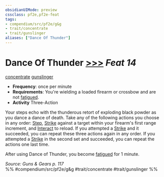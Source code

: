 ```yaml
---
obsidianUIMode: preview
cssclass: pf2e,pf2e-feat
tags:
- compendium/src/pf2e/g&g
- trait/concentrate
- trait/gunslinger
aliases: ["Dance Of Thunder"]
---
```

# Dance Of Thunder  [>>>](../../rules/core-rulebook/chapter-9-playing-the-game.md#Actions "Three-Action") *Feat 14*  
[concentrate](../../rules/traits/concentrate.md)  [gunslinger](../../rules/traits/gunslinger-g-g.md)  

- **Frequency**: once per minute
- **Requirements**: You're wielding a loaded firearm or crossbow and are not [fatigued](../../rules/conditions.md#Fatigued).
- **Activity** Three-Action

Your steps echo with the thunderous retort of exploding black powder as you dance a dance of death. Take any of the following actions you choose in any order: [Step](../../rules/actions/step.md), [Strike](../../rules/actions/strike.md) against a target within your firearm's first range increment, and [Interact](../../rules/actions/interact.md) to reload. If you attempted a [Strike](../../rules/actions/strike.md) and it succeeded, you can repeat these three actions again in any order. If you attempted a [Strike](../../rules/actions/strike.md) in the second set and succeeded, you can repeat the actions one last time.

After using Dance of Thunder, you become [fatigued](../../rules/conditions.md#Fatigued) for 1 minute.

*Source: Guns & Gears p. 117*  
%% #compendium/src/pf2e/g&g #trait/concentrate #trait/gunslinger %%